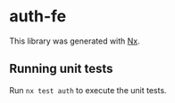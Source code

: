 # auth-fe

This library was generated with [Nx](https://nx.dev).

## Running unit tests

Run `nx test auth` to execute the unit tests.
